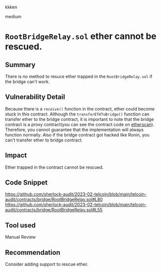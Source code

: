 kkken

medium

# `RootBridgeRelay.sol` ether cannot be rescued.

## Summary
There is no method to resuce ether trapped in the `RootBridgeRelay.sol` if the bridge can't work.

## Vulnerability Detail
Because there is a `receive()` function in the contract, ether could become stuck in this contract. Although the `transferETHToBridge()` function can transfer ether to the bridge contract, it is important to note that the bridge contract is a proxy contract(you can see the contract code on [etherscan](https://etherscan.io/address/0xA0c68C638235ee32657e8f720a23ceC1bFc77C77#code)). Therefore, you cannot guarantee that the implementation will always function normally. Also if the bridge contract got hacked like Ronin, you can't transfer ether to bridge contract.

## Impact
Ether trapped in the contract cannot be rescued.

## Code Snippet
https://github.com/sherlock-audit/2023-02-telcoin/blob/main/telcoin-audit/contracts/bridge/RootBridgeRelay.sol#L80
https://github.com/sherlock-audit/2023-02-telcoin/blob/main/telcoin-audit/contracts/bridge/RootBridgeRelay.sol#L55

## Tool used
Manual Review

## Recommendation
Consider adding support to rescue ether.